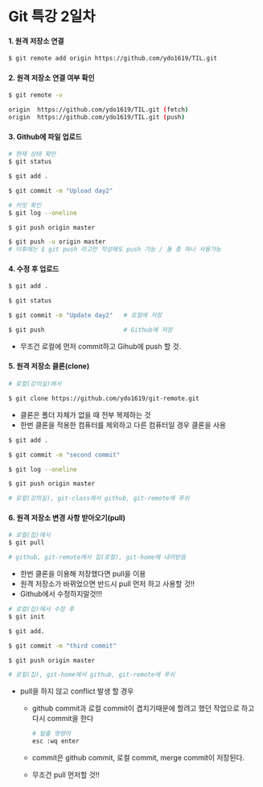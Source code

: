 # Git 특강 2일차

#### 1. 원격 저장소 연결

```bash
$ git remote add origin https://github.com/ydo1619/TIL.git
```



#### 2. 원격 저장소 연결 여부 확인

```bash
$ git remote -v

origin  https://github.com/ydo1619/TIL.git (fetch)
origin  https://github.com/ydo1619/TIL.git (push) 
```



#### 3. Github에 파일 업로드

```bash
# 현재 상태 확인
$ git status

$ git add .

$ git commit -m "Upload day2"

# 커밋 확인
$ git log --oneline

$ git push origin master

$ git push -u origin master
# 이후에는 $ git push 라고만 작성해도 push 가능 / 둘 중 하나 사용가능
```



#### 4. 수정 후 업로드

```bash
$ git add .

$ git status

$ git commit -m "Update day2"   # 로컬에 저장

$ git push 						# Github에 저장
```

- 무조건 로컬에 먼저 commit하고 Gihub에 push 할 것.



#### 5. 원격 저장소 클론(clone)

```bash
# 로컬(강의실)에서

$ git clone https://github.com/ydo1619/git-remote.git
```

- 클론은 폴더 자체가 없을 때 전부 복제하는 것
- 한번 클론을 적용한 컴퓨터를 제외하고 다른 컴퓨터일 경우 클론을 사용



```bash
$ git add .

$ git commit -m "second commit"

$ git log --oneline

$ git push origin master

# 로컬(강의실), git-class에서 github, git-remote에 푸쉬
```



#### 6. 원격 저장소 변경 사항 받아오기(pull)

```bash
# 로컬(집)에서
$ git pull

# github, git-remote에서 집(로컬), git-home에 내려받음
```

- 한번 클론을 이용해 저장했다면 pull을 이용
- 원격 저장소가 바뀌었으면 반드시 pull 먼저 하고 사용할 것!!
- Github에서 수정하지말것!!!

```bash
# 로컬(집)에서 수정 후
$ git init

$ git add.

$ git commit -m "third commit"

$ git push origin master

# 로컬(집), git-home에서 github, git-remote에 푸쉬
```

- pull을 하지 않고 conflict 발생 할 경우

  - github commit과 로컬 commit이 겹치기때문에 할려고 했던 작업으로 하고  다시 commit을 한다

    ```bash
    # 탈출 명령어
    esc :wq enter
    ```

  - commit은 github commit, 로컬 commit, merge commit이 저장된다.
  - 무조건 pull 먼저할 것!!

